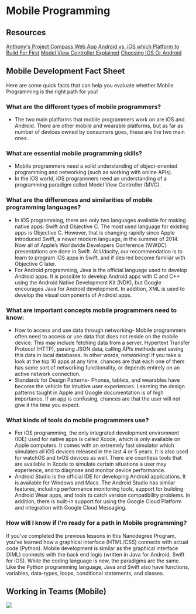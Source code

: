 # Mobile Programming
## Resources
[Anthony's Project Compass Web App](http://project-compass.appspot.com/)
[Android vs. iOS which Platform to Build For First](http://savvyapps.com/blog/android-vs-ios-which-platform-to-build-for-first)
[Model View Controller Explained](http://tomdalling.com/blog/software-design/model-view-controller-explained)
[Choosing IOS Or Android](http://savvyapps.com/blog/android-vs-ios-which-platform-to-build-for-first)

## Mobile Development Fact Sheet
Here are some quick facts that can help you evaluate whether Mobile Programming is the right path for you!

### What are the different types of mobile programmers?
- The two main platforms that mobile programmers work on are iOS and Android. There are other mobile and wearable platforms, but as far as number of devices owned by consumers goes, these are the two main ones.
### What are essential mobile programming skills?
- Mobile programmers need a solid understanding of object-oriented programming and networking (such as working with online APIs).
- In the iOS world, iOS programmers need an understanding of a programming paradigm called Model View Controller (MVC).
### What are the differences and similarities of mobile programming languages?
- In iOS programming, there are only two languages available for making native apps: Swift and Objective C. The most used language for existing apps is Objective C. However, that is changing rapidly since Apple introduced Swift, a newer modern language, in the summer of 2014. Now all of Apple’s Worldwide Developers Conference (WWDC) presentations are done in Swift. At Udacity, our recommendation is to learn to program iOS apps in Swift, and if desired become familiar with Objective C later.
- For Android programming, Java is the official language used to develop Android apps. It is possible to develop Android apps with C and C++ using the Android Native Development Kit (NDK), but Google encourages Java for Android development. In addition, XML is used to develop the visual components of Android apps.
### What are important concepts mobile programmers need to know:
- How to access and use data through networking- Mobile programmers often need to access or use data that does not reside on the mobile device. This may include fetching data from a server, Hypertext Transfer Protocol (HTTP), parsing JSON data, calling APIs methods and saving this data in local databases. In other words, networking! If you take a look at the top 10 apps at any time, chances are that each one of them has some sort of networking functionality, or depends entirely on an active network connection.
- Standards for Design Patterns- Phones, tablets, and wearables have become the vehicle for intuitive user experiences. Learning the design patterns taught in Apple and Google documentation is of high importance. If an app is confusing, chances are that the user will not give it the time you expect.
### What kinds of tools do mobile programmers use?
- For iOS programming, the only integrated development environment (IDE) used for native apps is called Xcode, which is only available on Apple computers. It comes with an extremely fast simulator which simulates all iOS devices released in the last 4 or 5 years. It is also used for watchOS and tvOS devices as well. There are countless tools that are available in Xcode to simulate certain situations a user may experience, and to diagnose and monitor device performance.
- Android Studio is the official IDE for developing Android applications. It is available for Windows and Macs. The Android Studio has similar features, including performance monitoring tools, support for building Android Wear apps, and tools to catch version compatibility problems. In addition, there is built-in support for using the Google Cloud Platform and integration with Google Cloud Messaging.
### How will I know if I'm ready for a path in Mobile programming?
If you've completed the previous lessons in this Nanodegree Program, you’ve learned how a graphical interface (HTML/CSS) connects with actual code (Python). Mobile development is similar as the graphical interface (XML) connects with the back end logic (written in Java for Android, Swift for iOS). While the coding language is new, the paradigms are the same. Like the Python programming language, Java and Swift also have functions, variables, data-types, loops, conditional statements, and classes.

## Working in Teams (Mobile)
![](http://7xsjcm.com1.z0.glb.clouddn.com/16-8-30/76609975.jpg)